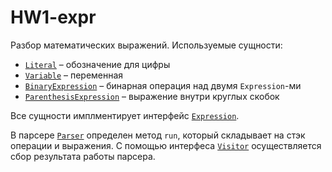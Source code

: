 # HW1-expr

Разбор математических выражений.
Используемые сущности:

- [`Literal`](src/ru/itmo/idedev/utils/Literal.java) – обозначение для цифры
- [`Variable`](src/ru/itmo/idedev/utils/Variable.java) – переменная
- [`BinaryExpression`](src/ru/itmo/idedev/utils/BinaryExpression.java) – бинарная операция над двумя `Expression`-ми
- [`ParenthesisExpression`](src/ru/itmo/idedev/utils/ParenthesisExpression.java) – выражение внутри круглых скобок

Все сущности имплментирует интерфейс [`Expression`](src/ru/itmo/idedev/utils/Expression.java).

В парсере [`Parser`](src/ru/itmo/idedev/utils/Parser.java) определен метод `run`, который складывает на стэк операции и выражения. С помощью интерфеса [`Visitor`](src/ru/itmo/idedev/utils/VisitorImpl.java) осуществляется сбор результата работы парсера.

